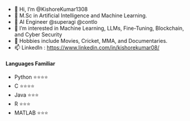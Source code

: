 - 👋 Hi, I’m @KishoreKumar1308
- 🌱 M.Sc in Artificial Intelligence and Machine Learning.
- 👔 AI Engineer @superagi @contlo
- 👀 I’m interested in Machine Learning, LLMs, Fine-Tuning, Blockchain, and Cyber Security
- 📜 Hobbies include Movies, Cricket, MMA, and Documentaries.
- 📫 LinkedIn : https://www.linkedin.com/in/kishorekumar08/

#### Languages Familiar

- Python        ⭐⭐⭐⭐
- C             ⭐⭐⭐⭐
- Java          ⭐⭐⭐
- R             ⭐⭐⭐
- MATLAB        ⭐⭐⭐

<!---
KishoreKumar1308/KishoreKumar1308 is a ✨ special ✨ repository because its `README.md` (this file) appears on your GitHub profile.
You can click the Preview link to take a look at your changes.
--->
